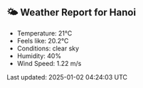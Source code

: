 <!-- WEATHER-START -->
## 🌤 Weather Report for Hanoi

- Temperature: 21°C
- Feels like: 20.2°C
- Conditions: clear sky
- Humidity: 40%
- Wind Speed: 1.22 m/s

Last updated: 2025-01-02 04:24:03 UTC
<!-- WEATHER-END -->
